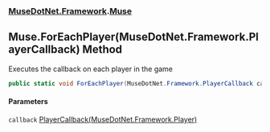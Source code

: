 ### [MuseDotNet.Framework](./MuseDotNet-Framework.md 'MuseDotNet.Framework').[Muse](./Muse.md 'MuseDotNet.Framework.Muse')
## Muse.ForEachPlayer(MuseDotNet.Framework.PlayerCallback) Method
Executes the callback on each player in the game  
```csharp
public static void ForEachPlayer(MuseDotNet.Framework.PlayerCallback callback);
```
#### Parameters
<a name='MuseDotNet-Framework-Muse-ForEachPlayer(MuseDotNet-Framework-PlayerCallback)-callback'></a>
`callback` [PlayerCallback(MuseDotNet.Framework.Player)](./PlayerCallback(Player).md 'MuseDotNet.Framework.PlayerCallback(MuseDotNet.Framework.Player)')  
  
